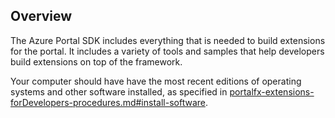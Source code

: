 ## Overview
The Azure Portal SDK includes everything that is needed to build extensions for the portal. It includes a variety of tools and samples that help developers build extensions on top of the framework.

Your computer should have  have the most recent editions of operating systems and other software installed, as specified in [portalfx-extensions-forDevelopers-procedures.md#install-software](portalfx-extensions-forDevelopers-procedures.md#install-software).


